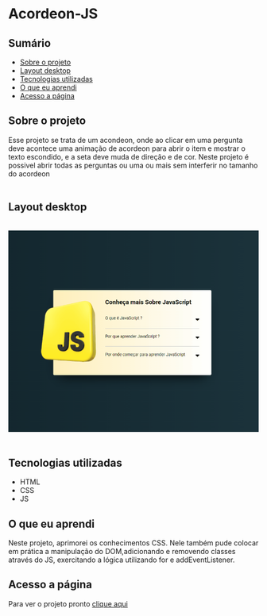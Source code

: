 # Acordeon-JS

## Sumário

- [Sobre o projeto](#sobreoprojeto)
- [Layout  desktop](#layout-desktop)
- [Tecnologias utilizadas](#tecnologias-utilizadas)
- [O que eu aprendi](#o-que-eu-aprendi)
- [Acesso a página](#acesso-a-página)

## Sobre o projeto

Esse projeto se trata de um acondeon, onde ao clicar em uma pergunta deve acontece uma animação de acordeon para abrir o item
e mostrar o texto escondido, e a seta deve muda de direção e de cor. Neste projeto é possivel abrir todas as perguntas ou uma ou mais sem interferir no tamanho do acordeon
<br>
<br>

## Layout desktop    

<br>

 <img src="src/imagens/acondeon.gif" alt="gif tela desktop">
<br>
<br>


## Tecnologias utilizadas

- HTML
- CSS
- JS

## O que eu aprendi

Neste projeto, aprimorei os conhecimentos CSS. Nele também pude colocar em prática a manipulação do DOM,adicionando e removendo classes através do JS, exercitando a lógica utilizando for e addEventListener.

## Acesso a página

Para ver o projeto pronto [clique aqui ](https://claricassia.github.io/Acordeon-JS/)
